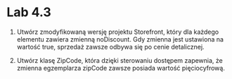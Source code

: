 # Lab 4.3

1. Utwórz zmodyfikowaną wersję projektu Storefront, który dla każdego elementu zawiera zmienną noDiscount. Gdy zmienna jest ustawiona na wartość true, sprzedaż zawsze odbywa się po cenie detalicznej.

2. Utwórz klasę ZipCode, która dzięki sterowaniu dostępem zapewnia, że zmienna egzemplarza zipCode zawsze posiada wartość pięciocyfrową.